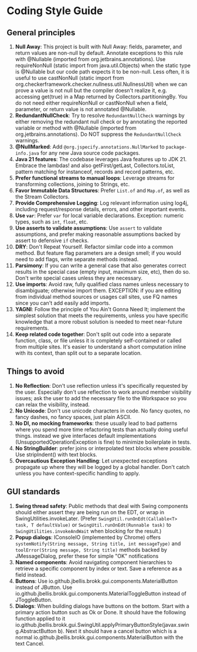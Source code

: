 # Coding Style Guide

## General principles

1. **Null Away**: This project is built with Null Away: fields, parameter, and return values are non-null by default. 
Annotate exceptions to this rule with @Nullable (imported from org.jetbrains.annotations). Use requireNonNull 
(static import from java.util.Objects) when the static type is @Nullable but our code path expects it to be non-null.
Less often, it is useful to use castNonNull (static import from org.checkerframework.checker.nullness.util.NullnessUtil) 
when we can prove a value is not null but the compiler doesn't realize it, e.g. accessing get(true) in a Map 
returned by Collectors.partitioningBy. You do not need either requireNonNull or castNonNull when a field, parameter,
or return value is not annotated @Nullable.
1. **RedundantNullCheck**: Try to resolve `RedundantNullCheck` warnings by either removing the redundant null check or by annotating the reported variable or method with @Nullable (imported from org.jetbrains.annotations). Do NOT suppress the `RedundantNullCheck` warnings.
1. **@NullMarked**: Add `@org.jspecify.annotations.NullMarked` to `package-info.java` for any new Java source code packages.
1. **Java 21 features**: The codebase leverages Java features up to JDK 21. Embrace the lambdas! and also getFirst/getLast, Collectors.toList, pattern matching for instanceof, records and record patterns, etc.
1. **Prefer functional streams to manual loops**: Leverage streams for transforming collections, joining to Strings, etc.
1. **Favor Immutable Data Structures**: Prefer `List.of` and `Map.of`, as well as the Stream Collectors.
1. **Provide Comprehensive Logging**: Log relevant information using log4j, including request/response details, errors, and other important events.
1. **Use `var`**: Prefer `var` for local variable declarations. Exception: numeric types, such as `int`, `float`, etc.
1. **Use asserts to validate assumptions**: Use `assert` to validate assumptions, and prefer making reasonable assumptions backed by assert to defensive `if` checks.
1. **DRY**: Don't Repeat Yourself. Refactor similar code into a common method. But feature flag parameters are a design smell; if you would need to add flags, write separate methods instead.
1. **Parsimony**: If you can write a general case that also generates correct results in the special case (empty input, maximum size, etc), then do so. Don't write special cases unless they are necessary.
1. **Use imports**: Avoid raw, fully qualified class names unless necessary to disambiguate; otherwise import them. EXCEPTION: if you are editing from individual method sources or usages call sites, use FQ names since you can't add easily add imports.
1. **YAGNI**: Follow the principle of You Ain't Gonna Need It; implement the simplest solution that meets the requirements, unless you have specific knowledge that a more robust solution is needed to meet near-future requirements.
1. **Keep related code together**: Don't split out code into a separate function, class, or file unless it is completely self-contained or called from multiple sites. It's easier to understand a short computation inline with its context, than split out to a separate location.

## Things to avoid

1. **No Reflection**: Don't use reflection unless it's specifically requested by the user. Especially don't use reflection to work around member visibility issues; ask the user to add the necessary file to the Workspace so you can relax the visibility, instead.
1. **No Unicode**: Don't use unicode characters in code. No fancy quotes, no fancy dashes, no fancy spaces, just plain ASCII.
1. **No DI, no mocking frameworks**: these usually lead to bad patterns where you spend more time refactoring tests than actually doing useful things. instead we give interfaces default implementations (UnsupportedOperationException is fine) to minimize boilerplate in tests.
1. **No StringBuilder**: prefer joins or interpolated text blocks where possible. Use stripIndent() with text blocks.
1. **Overcautious Exception Handling**: Let unexpected exceptions propagate up where they will be logged by a global handler. Don't catch unless you have context-specific handling to apply.

## GUI standards

1. **Swing thread safety**: Public methods that deal with Swing components should either assert they are being run on the EDT, or wrap in SwingUtilities.invokeLater. (Prefer `SwingUtil.runOnEdt(Callable<T> task, T defaultValue)` or `SwingUtil.runOnEdt(Runnable task)` to `SwingUtilities.invokeAndWait` when blocking for the result.)
1. **Popup dialogs**: IConsoleIO (implemented by Chrome) offers `systemNotify(String message, String title, int messageType)` and `toolError(String message, String title)` methods backed by JMessageDialog, prefer these for simple "OK" notifications 
1. **Named components**: Avoid navigating component hierarchies to retrieve a specific component by index or text. Save a reference as a field instead.
1. **Buttons**: Use io.github.jbellis.brokk.gui.components.MaterialButton instead of JButton. Use io.github.jbellis.brokk.gui.components.MaterialToggleButton instead of JToggleButton.
1. **Dialogs**: When building dialogs have buttons on the bottom. Start with a primary action button such as Ok or Done. It should have the following function applied to it io.github.jbellis.brokk.gui.SwingUtil.applyPrimaryButtonStyle(javax.swing.AbstractButton b). Next it should have a cancel button which is a normal io.github.jbellis.brokk.gui.components.MaterialButton with the text Cancel.
